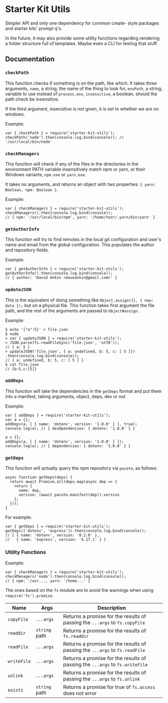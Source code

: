 # Starter Kit Utils

Simpler API and only one dependency for common create- style packages and
starter kits' prompt q's.

In the future, it may also provide some utility functions regarding
rendering a folder structure full of templates. Maybe even a CLI for testing
that stuff.

## Documentation

### `checkPath`

This function checks if something is on the path, like which. It takes three
arguments, `name`, a string, the name of the thing to look for, `envPath`, a
string, variable to use instead of `process.env`, `insensitive`, a boolean,
should the path check be insensitive.

If the third argument, insensitive is not given, it is set to whether we are
on windows.

Example:

```
var { checkPath } = require('starter-kit-utils');
checkPath('node').then(console.log.bind(console)); // '/usr/local/bin/node'
```

### `checkManagers`

This function will check if any of the files in the directories in the environment PATH variable insensitively match npm or yarn, or their Windows variants, `npm.exe` or `yarn.exe`.

It takes no arguments, and returns an object with two properties: `{ yarn: Boolean, npm: Boolean }`.

Example:

```
var { checkManagers } = require('starter-kit-utils');
checkManagers().then(console.log.bind(console));
// { npm: '/usr/local/bin/npm', yarn: '/home/toor/.yarn/bin/yarn' }
```

### `getAuthorInfo`

This function will try to find remotes in the local git configuration and user's name and email from the global configuration. This populates the author and repository fields.

Example:

```
var { getAuthorInfo } = require('starter-kit-utils');
getAuthorInfo().then(console.log.bind(console));
// { author: 'David Ankin <daveankin@gmail.com>' }
```

### `updateJSON`

This is the equivalent of doing something like `Object.assign({}, { new: data });` but on a physical file. This function takes first argument the file path, and the rest of the arguments are passed to `Object#assign`.

Example:

```
$ echo '{"a":5}' > file.json
$ node
> var { updateJSON } = require('starter-kit-utils');
> JSON.parse(fs.readFileSync('file.json', 'utf8'));
// { a: 5 }
> updateJSON('file.json', { a: undefined, b: 5, c: [ 5 ]})
.then(console.log.bind(console));
// { a: undefined, b: 5, c: [ 5 ] }
$ cat file.json
// {b:5,c:[5]}
```

### `addDeps`

This function will take the dependencies in the `getDeps` format and put them into a manifest, taking arguments, object, deps, dev or not

Example:

```
var { addDeps } = require('starter-kit-utils');
var a = {};
addDeps(a, [ { name: 'dotenv', version: '1.0.0' } ], true);
console.log(a); // { devDpendencies: { dotenv: '1.0.0' } }

a = {};
addDeps(a, [ { name: 'dotenv', version: '1.0.0' } ]);
console.log(a); // { dependencies: { dotenv: '1.0.0' } }
```

### `getDeps`

This function will actually query the npm repository via `pacote`, as follows:

```
async function getDeps(deps) {
  return await Promise.all(deps.map(async dep => {
    return {
      name: dep,
      version: (await pacote.manifest(dep)).version
    };
  }));
}
```

For example:
```
var { getDeps } = require('starter-kit-utils');
getDeps(['dotenv', 'express']).then(console.log.bind(console));
// [ { name: 'dotenv', version: '8.2.0' },
//   { name: 'express', version: '4.17.1' } ]
```

### Utility Functions

Example:

```
var { checkManagers } = require('starter-kit-utils');
checkManagers('node').then(console.log.bind(console));
// { npm: '/usr..., yarn: '/home...' }
```

The ones based on the `fs` module are to avoid the warnings when using `require('fs').promise`.

|Name|Args|Description|
|-|-|-|
|`copyFile`|`...args`|Returns a promise for the results of passing the `...args` to `fs.copyFile`|
|`readdir`|`string` path|Returns a promise for the results of `fs.readdir`|
|`readFile`|`...args`|Returns a promise for the results of passing the `...args` to `fs.readFile`|
|`writeFile`|`...args`|Returns a promise for the results of passing the `...args` to `fs.writeFile`|
|`unlink`|`...args`|Returns a promise for the results of passing the `...args` to `fs.unlink`|
|`exists`|`string` path|Returns a promise for true of `fs.access` does not error|
